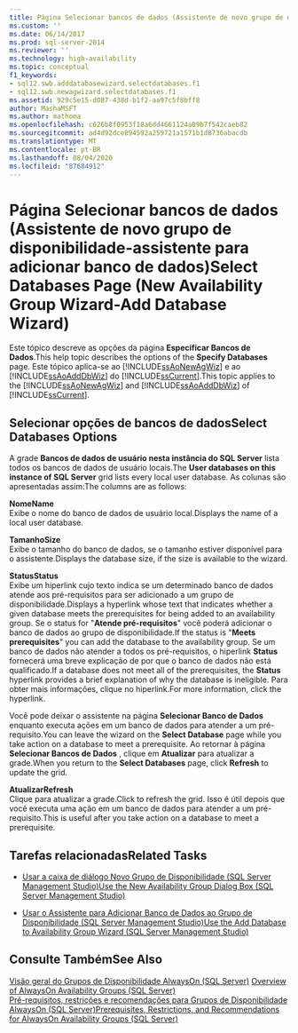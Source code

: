 ```yaml
---
title: Página Selecionar bancos de dados (Assistente de novo grupo de disponibilidade-assistente para adicionar banco de dados) | Microsoft Docs
ms.custom: ''
ms.date: 06/14/2017
ms.prod: sql-server-2014
ms.reviewer: ''
ms.technology: high-availability
ms.topic: conceptual
f1_keywords:
- sql12.swb.adddatabasewizard.selectdatabases.f1
- sql12.swb.newagwizard.selectdatabases.f1
ms.assetid: 929c5e15-d087-438d-b1f2-aa97c5f8bff8
author: MashaMSFT
ms.author: mathoma
ms.openlocfilehash: c626b8f0953f18a6dd4661124a09b7f542caeb82
ms.sourcegitcommit: ad4d92dce894592a259721a1571b1d8736abacdb
ms.translationtype: MT
ms.contentlocale: pt-BR
ms.lasthandoff: 08/04/2020
ms.locfileid: "87684912"
---
```

# <a name="select-databases-page-new-availability-group-wizard-add-database-wizard"></a><span data-ttu-id="47769-102">Página Selecionar bancos de dados (Assistente de novo grupo de disponibilidade-assistente para adicionar banco de dados)</span><span class="sxs-lookup"><span data-stu-id="47769-102">Select Databases Page (New Availability Group Wizard-Add Database Wizard)</span></span>
  <span data-ttu-id="47769-103"> Este tópico descreve as opções da página **Especificar Bancos de Dados**.</span><span class="sxs-lookup"><span data-stu-id="47769-103">This help topic describes the options of the **Specify Databases** page.</span></span> <span data-ttu-id="47769-104">Este tópico aplica-se ao [!INCLUDE[ssAoNewAgWiz](../../../includes/ssaonewagwiz-md.md)] e ao [!INCLUDE[ssAoAddDbWiz](../../../includes/ssaoadddbwiz-md.md)] do [!INCLUDE[ssCurrent](../../../includes/sscurrent-md.md)].</span><span class="sxs-lookup"><span data-stu-id="47769-104">This topic applies to the [!INCLUDE[ssAoNewAgWiz](../../../includes/ssaonewagwiz-md.md)] and [!INCLUDE[ssAoAddDbWiz](../../../includes/ssaoadddbwiz-md.md)] of [!INCLUDE[ssCurrent](../../../includes/sscurrent-md.md)].</span></span>  
  
##  <a name="select-databases-options"></a><a name="PageOptions"></a> <span data-ttu-id="47769-105">Selecionar opções de bancos de dados</span><span class="sxs-lookup"><span data-stu-id="47769-105">Select Databases Options</span></span>  
 <span data-ttu-id="47769-106">A grade **Bancos de dados de usuário nesta instância do SQL Server** lista todos os bancos de dados de usuário locais.</span><span class="sxs-lookup"><span data-stu-id="47769-106">The **User databases on this instance of SQL Server** grid lists every local user database.</span></span> <span data-ttu-id="47769-107">As colunas são apresentadas assim:</span><span class="sxs-lookup"><span data-stu-id="47769-107">The columns are as follows:</span></span>  
  
 <span data-ttu-id="47769-108">**Nome**</span><span class="sxs-lookup"><span data-stu-id="47769-108">**Name**</span></span>  
 <span data-ttu-id="47769-109">Exibe o nome do banco de dados de usuário local.</span><span class="sxs-lookup"><span data-stu-id="47769-109">Displays the name of a local user database.</span></span>  
  
 <span data-ttu-id="47769-110">**Tamanho**</span><span class="sxs-lookup"><span data-stu-id="47769-110">**Size**</span></span>  
 <span data-ttu-id="47769-111">Exibe o tamanho do banco de dados, se o tamanho estiver disponível para o assistente.</span><span class="sxs-lookup"><span data-stu-id="47769-111">Displays the database size, if the size is available to the wizard.</span></span>  
  
 <span data-ttu-id="47769-112">**Status**</span><span class="sxs-lookup"><span data-stu-id="47769-112">**Status**</span></span>  
 <span data-ttu-id="47769-113">Exibe um hiperlink cujo texto indica se um determinado banco de dados atende aos pré-requisitos para ser adicionado a um grupo de disponibilidade.</span><span class="sxs-lookup"><span data-stu-id="47769-113">Displays a hyperlink whose text that indicates whether a given database meets the prerequisites for being added to an availability group.</span></span> <span data-ttu-id="47769-114">Se o status for "**Atende pré-requisitos**" você poderá adicionar o banco de dados ao grupo de disponibilidade.</span><span class="sxs-lookup"><span data-stu-id="47769-114">If the status is "**Meets prerequisites**" you can add the database to the availability group.</span></span> <span data-ttu-id="47769-115">Se um banco de dados não atender a todos os pré-requisitos, o hiperlink **Status** fornecerá uma breve explicação de por que o banco de dados não está qualificado.</span><span class="sxs-lookup"><span data-stu-id="47769-115">If a database does not meet all of the prerequisites, the **Status** hyperlink provides a brief explanation of why the database is ineligible.</span></span> <span data-ttu-id="47769-116">Para obter mais informações, clique no hiperlink.</span><span class="sxs-lookup"><span data-stu-id="47769-116">For more information, click the hyperlink.</span></span>  
  
 <span data-ttu-id="47769-117">Você pode deixar o assistente na página **Selecionar Banco de Dados** enquanto executa ações em um banco de dados para atender a um pré-requisito.</span><span class="sxs-lookup"><span data-stu-id="47769-117">You can leave the wizard on the **Select Database** page while you take action on a database to meet a prerequisite.</span></span> <span data-ttu-id="47769-118">Ao retornar à página **Selecionar Bancos de Dados** , clique em **Atualizar** para atualizar a grade.</span><span class="sxs-lookup"><span data-stu-id="47769-118">When you return to the **Select Databases** page, click **Refresh** to update the grid.</span></span>  
  
 <span data-ttu-id="47769-119">**Atualizar**</span><span class="sxs-lookup"><span data-stu-id="47769-119">**Refresh**</span></span>  
 <span data-ttu-id="47769-120">Clique para atualizar a grade.</span><span class="sxs-lookup"><span data-stu-id="47769-120">Click to refresh the grid.</span></span> <span data-ttu-id="47769-121">Isso é útil depois que você executa uma ação em um banco de dados para atender a um pré-requisito.</span><span class="sxs-lookup"><span data-stu-id="47769-121">This is useful after you take action on a database to meet a prerequisite.</span></span>  
  
##  <a name="related-tasks"></a><a name="RelatedTasks"></a> <span data-ttu-id="47769-122">Tarefas relacionadas</span><span class="sxs-lookup"><span data-stu-id="47769-122">Related Tasks</span></span>  
  
-   [<span data-ttu-id="47769-123">Usar a caixa de diálogo Novo Grupo de Disponibilidade &#40;SQL Server Management Studio&#41;</span><span class="sxs-lookup"><span data-stu-id="47769-123">Use the New Availability Group Dialog Box &#40;SQL Server Management Studio&#41;</span></span>](use-the-new-availability-group-dialog-box-sql-server-management-studio.md)  
  
-   [<span data-ttu-id="47769-124">Usar o Assistente para Adicionar Banco de Dados ao Grupo de Disponibilidade &#40;SQL Server Management Studio&#41;</span><span class="sxs-lookup"><span data-stu-id="47769-124">Use the Add Database to Availability Group Wizard &#40;SQL Server Management Studio&#41;</span></span>](availability-group-add-database-to-group-wizard.md)  
  
## <a name="see-also"></a><span data-ttu-id="47769-125">Consulte Também</span><span class="sxs-lookup"><span data-stu-id="47769-125">See Also</span></span>  
 <span data-ttu-id="47769-126">[Visão geral do Grupos de Disponibilidade AlwaysOn &#40;SQL Server&#41;](overview-of-always-on-availability-groups-sql-server.md) </span><span class="sxs-lookup"><span data-stu-id="47769-126">[Overview of AlwaysOn Availability Groups &#40;SQL Server&#41;](overview-of-always-on-availability-groups-sql-server.md) </span></span>  
 [<span data-ttu-id="47769-127">Pré-requisitos, restrições e recomendações para Grupos de Disponibilidade AlwaysOn &#40;SQL Server&#41;</span><span class="sxs-lookup"><span data-stu-id="47769-127">Prerequisites, Restrictions, and Recommendations for AlwaysOn Availability Groups &#40;SQL Server&#41;</span></span>](prereqs-restrictions-recommendations-always-on-availability.md)  
  
  
